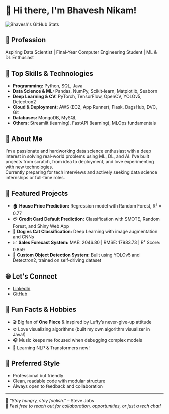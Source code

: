 # 👋 Hi there, I'm Bhavesh Nikam!
![Bhavesh's GitHub Stats](https://github-readme-stats.vercel.app/api?username=BhaveshNikam09&show_icons=true&theme=radical)
## 💼 Profession
Aspiring Data Scientist | Final-Year Computer Engineering Student | ML & DL Enthusiast

## 🧠 Top Skills & Technologies
- **Programming:** Python, SQL, Java  
- **Data Science & ML:** Pandas, NumPy, Scikit-learn, Matplotlib, Seaborn  
- **Deep Learning & CV:** PyTorch, TensorFlow, OpenCV, YOLOv5, Detectron2  
- **Cloud & Deployment:** AWS (EC2, App Runner), Flask, DagsHub, DVC, Git  
- **Databases:** MongoDB, MySQL  
- **Others:** Streamlit (learning), FastAPI (learning), MLOps fundamentals

## 📝 About Me
I'm a passionate and hardworking data science enthusiast with a deep interest in solving real-world problems using ML, DL, and AI. I’ve built projects from scratch, from idea to deployment, and love experimenting with new technologies.  
Currently preparing for tech interviews and actively seeking data science internships or full-time roles.

## 🚀 Featured Projects
- 🏠 **House Price Prediction:** Regression model with Random Forest, R² = 0.77  
- 💳 **Credit Card Default Prediction:** Classification with SMOTE, Random Forest, and Shiny Web App  
- 🐶 **Dog vs Cat Classification:** Deep Learning with image augmentation and CNNs  
- 📈 **Sales Forecast System:** MAE: 2046.80 | RMSE: 17983.73 | R² Score: 0.859 
- 🎯 **Custom Object Detection System:** Built using YOLOv5 and Detectron2, trained on self-driving dataset  

## 🌐 Let's Connect
- [LinkedIn](https://www.linkedin.com/in/bhavesh-nikam-375926277/)
- [GitHub](https://github.com/BhaveshNikam09)

## 🎉 Fun Facts & Hobbies
- 🎬 Big fan of **One Piece** & inspired by Luffy’s never-give-up attitude  
- ⚙️ Love visualizing algorithms (built my own algorithm visualizer in Java!)  
- 🎧 Music keeps me focused when debugging complex models  
- 🚀 Learning NLP & Transformers now!

## 📌 Preferred Style
- Professional but friendly  
- Clean, readable code with modular structure  
- Always open to feedback and collaboration

---

🧠 _“Stay hungry, stay foolish.”_ – Steve Jobs  
📩 _Feel free to reach out for collaboration, opportunities, or just a tech chat!_
